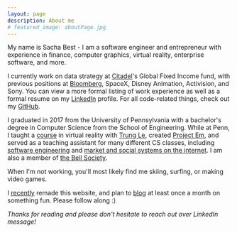 ```yaml
---
layout: page
description: About me
# featured_image: aboutPage.jpg
---
```


My name is Sacha Best - I am a software engineer and entrepreneur with experience in finance, computer graphics, virtual reality, enterprise software, and more.

I currently work on data strategy at [Citadel](https://www.citadel.com/)'s Global Fixed Income fund, with previous positions at [Bloomberg](https://www.bloomberg.com/careers/technology/engineering/), SpaceX, Disney Animation, Activision, and Sony. You can view a more formal listing of work experience as well as a formal resume on my [LinkedIn](https://linkedin.com/in/sachabest) profile. For all code-related things, check out my [GitHub](https://github.com/sachabest).

I graduated in 2017 from the University of Pennsylvania with a bachelor's degree in Computer Science from the School of Engineering. While at Penn, I taught a [course](https://pennvr.com) in virtual reality with [Trung Le](http://www.trungtuanle.com/), created [Project Em](https://devpost.com/software/pennapps-2016f), and served as a teaching assistant for many different CS classes, including [software engineering](http://www.seas.upenn.edu/~cis350/) and [market and social systems on the internet](http://www.nets.upenn.edu/content/nets-150). I am also a member of [the Bell Society](http://www.bellsociety.com).

When I'm not working, you'll most likely find me skiing, surfing, or making video games.

I [recently](https://github.com/sachabest/sachabest.github.io/commits) remade this website, and plan to [blog](/blog) at least once a month on something fun. Please follow along :)

_Thanks for reading and please don't hesitate to reach out over LinkedIn message!_
